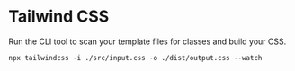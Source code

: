 # Tailwind CSS

Run the CLI tool to scan your template files for classes and build your CSS.

```
npx tailwindcss -i ./src/input.css -o ./dist/output.css --watch
```